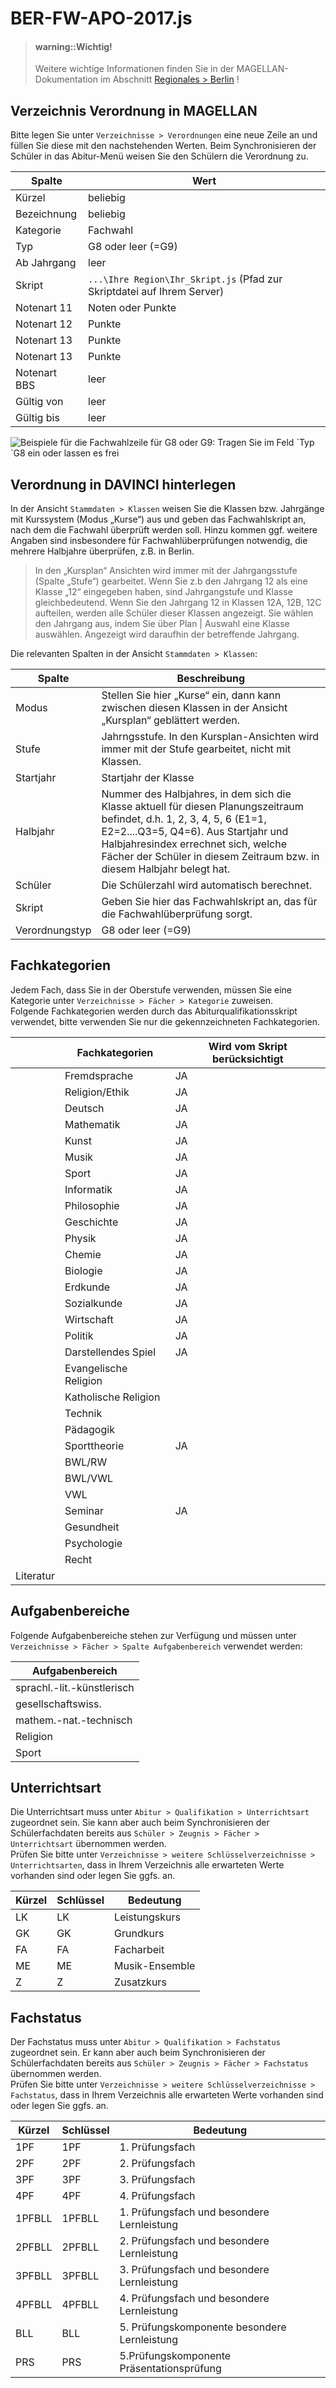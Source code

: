 # BER-FW-APO-2017.js

> #### warning::Wichtig!
>
> Weitere wichtige Informationen finden Sie in der MAGELLAN-Dokumentation im Abschnitt [Regionales &gt; Berlin](https://doc.magellan6.stueber.de/regionales/berlin/berlin.html) !

## Verzeichnis Verordnung in MAGELLAN

Bitte legen Sie unter `Verzeichnisse > Verordnungen` eine neue Zeile an und füllen Sie diese mit den nachstehenden Werten. Beim Synchronisieren der Schüler in das Abitur-Menü weisen Sie den Schülern die Verordnung zu.

| Spalte | Wert |
| --- | --- |
| Kürzel | beliebig |
| Bezeichnung | beliebig |
| Kategorie | Fachwahl |
| Typ | G8 oder leer \(=G9\) |
| Ab Jahrgang | leer |
| Skript | `...\Ihre Region\Ihr_Skript.js` \(Pfad zur Skriptdatei auf Ihrem Server\) |
| Notenart 11 | Noten oder Punkte |
| Notenart 12 | Punkte |
| Notenart 13 | Punkte |
| Notenart 13 | Punkte |
| Notenart BBS | leer |
| Gültig von | leer |
| Gültig bis | leer |

![Beispiele für die Fachwahlzeile für G8 oder G9: Tragen Sie im Feld \`Typ \`G8 ein oder lassen es frei](/images/ber-apo-fw-2017.0.png)

## Verordnung in DAVINCI hinterlegen

In der Ansicht `Stammdaten > Klassen` weisen Sie die Klassen bzw. Jahrgänge mit Kurssystem \(Modus „Kurse“\) aus und geben das Fachwahlskript an, nach dem die Fachwahl überprüft werden soll. Hinzu kommen ggf. weitere Angaben sind insbesondere für Fachwahlüberprüfungen notwendig, die mehrere Halbjahre überprüfen, z.B. in Berlin.

> In den „Kursplan“ Ansichten wird immer mit der Jahrgangsstufe \(Spalte „Stufe“\) gearbeitet. Wenn Sie z.b den Jahrgang 12 als eine Klasse „12“ eingegeben haben, sind Jahrgangstufe und Klasse gleichbedeutend. Wenn Sie den Jahrgang 12 in Klassen 12A, 12B, 12C aufteilen, werden alle Schüler dieser Klassen angezeigt. Sie wählen den Jahrgang aus, indem Sie über Plan \| Auswahl eine Klasse auswählen. Angezeigt wird daraufhin der betreffende Jahrgang.

Die relevanten Spalten in der Ansicht `Stammdaten > Klassen`:

| Spalte | Beschreibung |
| --- | --- |
| Modus | Stellen Sie hier „Kurse“ ein, dann kann zwischen diesen Klassen in der Ansicht „Kursplan“ geblättert werden. |
| Stufe | Jahrngsstufe. In den Kursplan-Ansichten wird immer mit der Stufe gearbeitet, nicht mit Klassen. |
| Startjahr | Startjahr der Klasse |
| Halbjahr | Nummer des Halbjahres, in dem sich die Klasse aktuell für diesen Planungszeitraum befindet, d.h. 1, 2, 3, 4, 5, 6 \(E1=1, E2=2....Q3=5, Q4=6\). Aus Startjahr und Halbjahresindex errechnet sich, welche Fächer der Schüler in diesem Zeitraum bzw. in diesem Halbjahr belegt hat. |
| Schüler | Die Schülerzahl wird automatisch berechnet. |
| Skript | Geben Sie hier das Fachwahlskript an, das für die Fachwahlüberprüfung sorgt. |
| Verordnungstyp | G8 oder leer \(=G9\) |

## Fachkategorien

Jedem Fach, dass Sie in der Oberstufe verwenden, müssen Sie eine Kategorie unter `Verzeichnisse > Fächer > Kategorie` zuweisen.  
Folgende Fachkategorien werden durch das Abiturqualifikationsskript verwendet, bitte verwenden Sie nur die gekennzeichneten Fachkategorien.

|  | Fachkategorien | Wird vom Skript berücksichtigt |
| --- | --- | --- |
|  | Fremdsprache | JA |
|  | Religion/Ethik | JA |
|  | Deutsch | JA |
|  | Mathematik | JA |
|  | Kunst | JA |
|  | Musik | JA |
|  | Sport | JA |
|  | Informatik | JA |
|  | Philosophie | JA |
|  | Geschichte | JA |
|  | Physik | JA |
|  | Chemie | JA |
|  | Biologie | JA |
|  | Erdkunde | JA |
|  | Sozialkunde | JA |
|  | Wirtschaft | JA |
|  | Politik | JA |
|  | Darstellendes Spiel | JA |
|  | Evangelische Religion |  |
|  | Katholische Religion |  |
|  | Technik |  |
|  | Pädagogik |  |
|  | Sporttheorie | JA |
|  | BWL/RW |  |
|  | BWL/VWL |  |
|  | VWL |  |
|  | Seminar | JA |
|  | Gesundheit |  |
|  | Psychologie |  |
|  | Recht |  |
| Literatur |  |  |

## Aufgabenbereiche

Folgende Aufgabenbereiche stehen zur Verfügung und müssen unter `Verzeichnisse > Fächer > Spalte Aufgabenbereich` verwendet werden:

| Aufgabenbereich |
| --- |
| sprachl.-lit.-künstlerisch |
| gesellschaftswiss. |
| mathem.-nat.-technisch |
| Religion |
| Sport |

## Unterrichtsart

Die Unterrichtsart muss unter `Abitur > Qualifikation > Unterrichtsart` zugeordnet sein. Sie kann aber auch beim Synchronisieren der Schülerfachdaten bereits aus `Schüler > Zeugnis > Fächer > Unterrichtsart` übernommen werden.   
Prüfen Sie bitte unter `Verzeichnisse > weitere Schlüsselverzeichnisse > Unterrichtsarten`,  dass in Ihrem Verzeichnis alle erwarteten Werte vorhanden sind oder legen Sie ggfs. an.

| Kürzel | Schlüssel | Bedeutung |
| --- | --- | --- |
| LK | LK | Leistungskurs |
| GK | GK | Grundkurs |
| FA | FA | Facharbeit |
| ME | ME | Musik-Ensemble |
| Z | Z | Zusatzkurs |

## Fachstatus

Der Fachstatus muss unter `Abitur > Qualifikation > Fachstatus` zugeordnet sein. Er kann aber auch beim Synchronisieren der Schülerfachdaten bereits aus `Schüler > Zeugnis > Fächer > Fachstatus` übernommen werden.   
Prüfen Sie bitte unter `Verzeichnisse > weitere Schlüsselverzeichnisse > Fachstatus`,  dass in Ihrem Verzeichnis alle erwarteten Werte vorhanden sind oder legen Sie ggfs. an.

| Kürzel | Schlüssel | Bedeutung |
| --- | --- | --- |
| 1PF | 1PF | 1. Prüfungsfach |
| 2PF | 2PF | 2. Prüfungsfach |
| 3PF | 3PF | 3. Prüfungsfach |
| 4PF | 4PF | 4. Prüfungsfach |
| 1PFBLL | 1PFBLL | 1. Prüfungsfach und besondere Lernleistung |
| 2PFBLL | 2PFBLL | 2. Prüfungsfach und besondere Lernleistung |
| 3PFBLL | 3PFBLL | 3. Prüfungsfach und besondere Lernleistung |
| 4PFBLL | 4PFBLL | 4. Prüfungsfach und besondere Lernleistung |
| BLL | BLL | 5. Prüfungskomponente besondere Lernleistung |
| PRS | PRS | 5.Prüfungskomponente Präsentationsprüfung |



